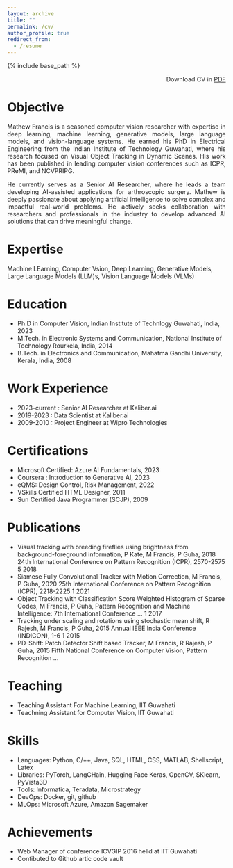 ```yaml
---
layout: archive
title: ""
permalink: /cv/
author_profile: true
redirect_from:
  - /resume
---
```


{% include base_path %}
<p align="right">Download CV in <a href="files/cv.pdf">PDF</a></p>

Objective
======
<p style='text-align: justify;'> Mathew Francis is a seasoned computer vision researcher with expertise in deep learning, machine learning, generative models, large language models, and vision-language systems. He earned his PhD in Electrical Engineering from the Indian Institute of Technology Guwahati, where his research focused on Visual Object Tracking in Dynamic Scenes. His work has been published in leading computer vision conferences such as ICPR, PReMI, and NCVPRIPG.
</p>

<p style='text-align: justify;'>
He currently serves as a Senior AI Researcher, where he leads a team developing AI-assisted applications for arthroscopic surgery. Mathew is deeply passionate about applying artificial intelligence to solve complex and impactful real-world problems. He actively seeks collaboration with researchers and professionals in the industry to develop advanced AI solutions that can drive meaningful change.</p>

Expertise
========
Machine LEarning, Computer Vsion, Deep Learning, Generative Models, Large Language Models (LLM)s, Vision Language Models (VLMs)

Education
======
* Ph.D in Computer Vision, Indian Institute of Technlogy Guwahati, India, 2023
* M.Tech. in Electronic Systems and Communication, National Institute of Technology Rourkela, India, 2014
* B.Tech. in Electronics and Communication, Mahatma Gandhi University, Kerala, India, 2008


Work Experience
======
* 2023-current : Senior AI Researcher at Kaliber.ai
* 2019-2023 : Data Scientist at  Kaliber.ai
* 2009-2010 : Project Engineer at Wipro Technologies


  
Certifications
======

* Microsoft Certified: Azure AI Fundamentals, 2023
* Coursera : Introduction to Generative AI, 2023
* eQMS: Design Control, Risk Management, 2022
* VSkills Certified HTML Designer, 2011
* Sun Certified Java Programmer (SCJP), 2009


Publications
======
* Visual tracking with breeding fireflies using brightness from background-foreground information, P Kate, M Francis, P Guha, 2018 24th International Conference on Pattern Recognition (ICPR), 2570-2575	5	2018
* Siamese Fully Convolutional Tracker with Motion Correction, M Francis, P Guha, 2020 25th International Conference on Pattern Recognition (ICPR), 2218-2225	1	2021
* Object Tracking with Classification Score Weighted Histogram of Sparse Codes, M Francis, P Guha, Pattern Recognition and Machine Intelligence: 7th International Conference …	1	2017
* Tracking under scaling and rotations using stochastic mean shift, R Rajesh, M Francis, P Guha, 2015 Annual IEEE India Conference (INDICON), 1-6	1	2015
* PD-Shift: Patch Detector Shift based Tracker, M Francis, R Rajesh, P Guha, 2015 Fifth National Conference on Computer Vision, Pattern Recognition …
  
Teaching
======
* Teaching Assistant For Machine Learning, IIT Guwahati 
* Teachning Assistant for Computer Vision, IIT Guwahati 
  
Skills
======

* Languages: Python, C/++, Java, SQL, HTML, CSS, MATLAB, Shellscript, Latex
* Libraries: PyTorch, LangCHain, Hugging Face Keras, OpenCV, SKlearn, PyVista3D
* Tools: Informatica, Teradata, Microstrategy
* DevOps: Docker, git, github
* MLOps: Microsoft Azure, Amazon Sagemaker
  
Achievements
======
* Web Manager of conference ICVGIP 2016 helld at IIT Guwahati
* Contibuted to Github artic code vault
